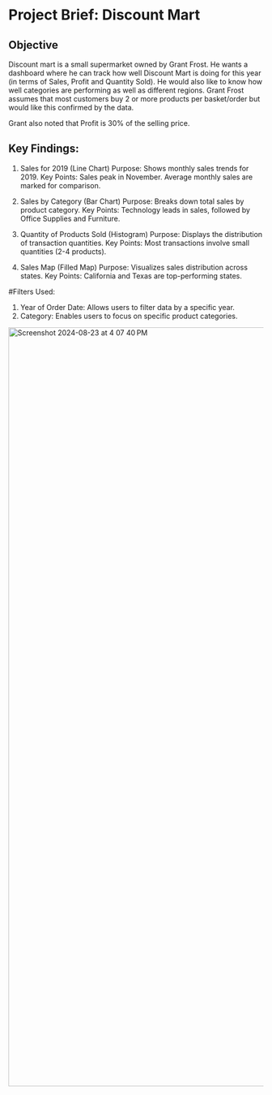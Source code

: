 
# Project Brief: Discount Mart

## Objective

Discount mart is a small supermarket owned by Grant Frost. He wants a dashboard where he can track how well Discount Mart is doing for this year (in terms of Sales, Profit and Quantity Sold).
He would also like to know how well categories are performing as well as different regions.
Grant Frost assumes that most customers buy 2 or more products per basket/order but would like this confirmed by the data.

Grant also noted that Profit is 30% of the selling price.

## Key Findings:

1. Sales for 2019 (Line Chart)
Purpose: Shows monthly sales trends for 2019.
Key Points:
Sales peak in November.
Average monthly sales are marked for comparison.

2. Sales by Category (Bar Chart)
Purpose: Breaks down total sales by product category.
Key Points:
Technology leads in sales, followed by Office Supplies and Furniture.

3. Quantity of Products Sold (Histogram)
Purpose: Displays the distribution of transaction quantities.
Key Points:
Most transactions involve small quantities (2-4 products).

4. Sales Map (Filled Map)
Purpose: Visualizes sales distribution across states.
Key Points:
California and Texas are top-performing states.

#Filters Used:
1. Year of Order Date: Allows users to filter data by a specific year.
2. Category: Enables users to focus on specific product categories.

<img width="1496" alt="Screenshot 2024-08-23 at 4 07 40 PM" src="https://github.com/user-attachments/assets/1d3fcda6-1235-4987-91fe-d782c46ce4f4">




